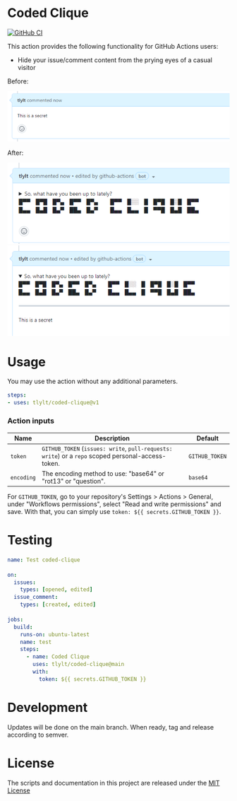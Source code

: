 # Coded Clique

[![GitHub CI](https://github.com/tlylt/coded-clique/actions/workflows/test.yml/badge.svg)](https://github.com/tlylt/coded-clique/actions/workflows/test.yml)

This action provides the following functionality for GitHub Actions users:

- Hide your issue/comment content from the prying eyes of a casual visitor

Before:

![Before](img/before.png)

After:

![After1](img/after1.png)
![After2](img/after2.png)

# Usage

You may use the action without any additional parameters.

```yaml
steps:
- uses: tlylt/coded-clique@v1
```

### Action inputs

| Name       | Description                                                                                        | Default        |
|------------|----------------------------------------------------------------------------------------------------|----------------|
| `token`    | `GITHUB_TOKEN` (`issues: write`, `pull-requests: write`) or a `repo` scoped personal-access-token. | `GITHUB_TOKEN` |
| `encoding` | The encoding method to use: "base64" or "rot13" or "question".                                     | `base64`       |

For  `GITHUB_TOKEN`, go to your repository's Settings > Actions > General, under "Workflows permissions", select "Read and write permissions" and save. With that, you can simply use `token: ${{ secrets.GITHUB_TOKEN }}`.

# Testing

```yaml
name: Test coded-clique

on:
  issues:
    types: [opened, edited]
  issue_comment:
    types: [created, edited]

jobs:
  build:
    runs-on: ubuntu-latest
    name: test
    steps:
      - name: Coded Clique
        uses: tlylt/coded-clique@main
        with:
          token: ${{ secrets.GITHUB_TOKEN }}
```

# Development

Updates will be done on the main branch. When ready, tag and release according to semver.

# License

The scripts and documentation in this project are released under the [MIT License](LICENSE)
